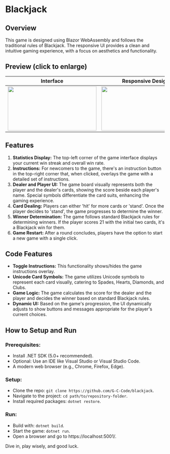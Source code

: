 # Blackjack

## Overview
This game is designed using Blazor WebAssembly and follows the traditional rules of Blackjack. The responsive UI provides a clean and intuitive gaming experience, with a focus on aesthetics and functionality.

## Preview (click to enlarge)
| **Interface** | **Responsive Design** | **Instructions Overlay** |
|:-------------------------:|:-------------------------:|:-------------------------:|
| <a target="_blank" rel="noreferrer"> <img src="https://github.com/G-C-Code/blackjack/blob/main/wwwroot/images/screenshots/Screenshot0.png" width="280" height="140"/> | <a target="_blank" rel="noreferrer"> <img src="https://github.com/G-C-Code/blackjack/blob/main/wwwroot/images/screenshots/Screenshot1.png" width="280" height="140"/> | <a target="_blank" rel="noreferrer"> <img src="https://github.com/G-C-Code/blackjack/blob/main/wwwroot/images/screenshots/Screenshot2.png" width="280" height="140"/> |

## Features
1. **Statistics Display:** The top-left corner of the game interface displays your current win streak and overall win rate.
2. **Instructions:** For newcomers to the game, there's an instruction button in the top-right corner that, when clicked, overlays the game with a detailed set of instructions.
3. **Dealer and Player UI:** The game board visually represents both the player and the dealer's cards, showing the score beside each player's name. Special symbols differentiate the card suits, enhancing the gaming experience.
4. **Card Dealing:** Players can either 'hit' for more cards or 'stand'. Once the player decides to 'stand', the game progresses to determine the winner.
5. **Winner Determination:** The game follows standard Blackjack rules for determining winners. If the player scores 21 with the initial two cards, it's a Blackjack win for them.
6. **Game Restart:** After a round concludes, players have the option to start a new game with a single click.

## Code Features
- **Toggle Instructions:** This functionality shows/hides the game instructions overlay.
- **Unicode Card Symbols:** The game utilizes Unicode symbols to represent each card visually, catering to Spades, Hearts, Diamonds, and Clubs.
- **Game Logic:** The game calculates the score for the dealer and the player and decides the winner based on standard Blackjack rules.
- **Dynamic UI:** Based on the game's progression, the UI dynamically adjusts to show buttons and messages appropriate for the player's current choices.

## How to Setup and Run
### Prerequisites:
- Install .NET SDK (5.0+ recommended).
- Optional: Use an IDE like Visual Studio or Visual Studio Code.
- A modern web browser (e.g., Chrome, Firefox, Edge).

### Setup:
- Clone the repo: `git clone https://github.com/G-C-Code/blackjack`.
- Navigate to the project: `cd path/to/repository-folder`.
- Install required packages: `dotnet restore`.

### Run:
- Build with: `dotnet build`.
- Start the game: `dotnet run`.
- Open a browser and go to https://localhost:5001/.

Dive in, play wisely, and good luck.
